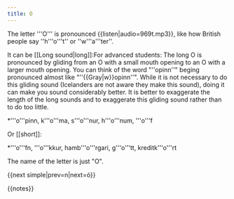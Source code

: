 ```yaml
---
title: O
---
```



The letter '''O''' is pronounced {{listen|audio=969t.mp3}}, like how British people say ''h'''o'''t'' or ''w'''a'''ter''.

It can be [[Long sound|long]]:<ref>For advanced students: The long O is pronounced by gliding from an O with a small mouth opening to an O with a larger mouth opening. You can think of the word "''opinn''" beging pronounced almost like "''{{Gray|w}}opinn''". While it is not necessary to do this gliding sound (Icelanders are not aware they make this sound), doing it can make you sound considerably better. It is better to exaggerate the length of the long sounds and to exaggerate this gliding sound rather than to do too little.</ref>

*'''o'''pinn, k'''o'''ma, s'''o'''nur, h'''o'''num, '''o'''f

Or [[short]]:

*'''o'''fn, '''o'''kkur, hamb'''o'''rgari, g'''o'''tt, kreditk'''o'''rt


The name of the letter is just "O".

{{next simple|prev=n|next=ó}}

{{notes}}